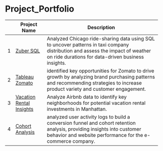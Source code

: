 # Project_Portfolio

|   | Project Name         | Description          |           
|---|----------------------|--------------------------|
| 1 | [Zuber SQL](https://github.com/cullenmccutcheon/Project_Portfolio/tree/main/SQL%20Zuber%20Queries)|Analyzed Chicago ride-sharing data using SQL to uncover patterns in taxi company distribution and assess the impact of weather on ride durations for data-driven business insights.|
| 2 | [Tableau Zomato](https://github.com/cullenmccutcheon/Project_Portfolio/tree/main/Tableau%20Zomato%20Customer%20Segmentation%20and%20Sales%20Analysis)|identified key opportunities for Zomato to drive growth by analyzing brand purchasing patterns and recommending strategies to increase product variety and customer engagement.|
| 3 | [Vacation Rental Insights](https://github.com/cullenmccutcheon/Project_Portfolio/tree/main/Manhattan%20Airbnb%20Property%20Analysis)    | Analyze Airbnb data to identify key neighborhoods for potential vacation rental investments in Manhattan.|
| 4 | [Cohort Analysis](https://github.com/cullenmccutcheon/Project_Portfolio/tree/main/E-Commerce%20User%20Analytics%20Google%20Sheet)    |analyzed user activity logs to build a conversion funnel and cohort retention analysis, providing insights into customer behavior and website performance for the e-commerce company.|
